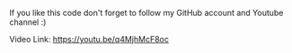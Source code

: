 If you like this code don't forget to follow my GitHub account and Youtube channel :)

Video Link: https://youtu.be/q4MjhMcF8oc
